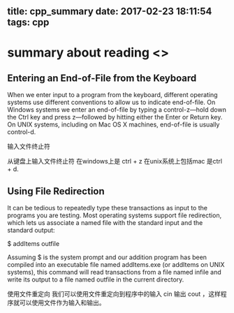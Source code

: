 title: cpp_summary
date: 2017-02-23 18:11:54
tags: cpp
---
# summary about reading <<cpp primer>>

## Entering an End-of-File from the Keyboard

When we enter input to a program from the keyboard, different operating systems use different conventions to allow us to indicate end-of-file. On Windows systems we enter an end-of-file by typing a control-z—hold down the Ctrl key and press z—followed by hitting either the Enter or Return key. On UNIX systems, including on Mac OS X machines, end-of-file is usually control-d.

输入文件终止符 

从键盘上输入文件终止符 在windows上是 ctrl + z 在unix系统上包括mac 是ctrl + d.

## Using File Redirection 
It can be tedious to repeatedly type these transactions as input to the programs you are testing. Most operating systems support file redirection, which lets us associate a named file with the standard input and the standard output:

$ addItems <infile >outfile

Assuming $ is the system prompt and our addition program has been compiled into an executable file named addItems.exe (or addItems on UNIX systems), this command will read transactions from a file named infile and write its output to a file named outfile in the current directory.

使用文件重定向 我们可以使用文件重定向到程序中的输入 cin 输出 cout ，这样程序就可以使用文件作为输入和输出。

